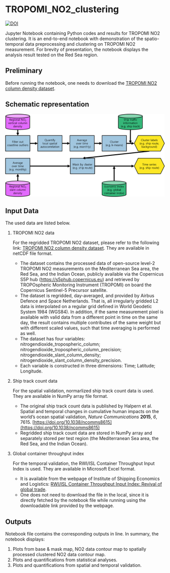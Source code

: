 # TROPOMI_NO2_clustering

[![DOI](https://doi.org/XXXX)](https://doi.org/XXXX)

Jupyter Notebook containing Python codes and results for TROPOMI NO2 clustering.
It is an end-to-end notebook with demonstration of the spatio-temporal data preprocessing and clustering on TROPOMI NO2 measurement.
For brevity of presentation, the notebook displays the analysis result tested on the Red Sea region.

## Preliminary
Before running the notebook, one needs to download the [TROPOMI NO2 column density dataset](https://data.4tu.nl/articles/_/16943725).

## Schematic representation
![schematic representation](scheme.png)

## Input Data
The used data are listed below.

1. TROPOMI NO2 data

    For the regridded TROPOMI NO2 dataset, please refer to the following link: [TROPOMI NO2 column density dataset](https://data.4tu.nl/articles/_/16943725). They are available in netCDF file format.
   
    - The dataset contains the processed data of open-source level-2 TROPOMI NO2 measurements on the Mediterranean Sea area, the Red Sea, and the Indian Ocean, publicly available via the Copernicus S5P hub (https://s5phub.copernicus.eu) and retrieved by TROPOspheric Monitoring Instrument (TROPOMI) on board the Copernicus Sentinel-5 Precursor satellite.
    - The dataset is regridded, day-averaged, and provided by Airbus Defence and Space Netherlands. That is, all irregularly gridded L2 data is interpolated on a regular grid defined in World Geodetic System 1984 (WGS84). In addition, if the same measurement pixel is available with valid data from a different point in time on the same day, the result contains multiple contributes of the same weight but with different scaled values, such that time averaging is performed as well.
    - The dataset has four variables: nitrogendioxide_tropospheric_column; nitrogendioxide_tropospheric_column_precision; nitrogendioxide_slant_column_density; nitrogendioxide_slant_column_density_precision.
    - Each variable is constructed in three dimensions: Time; Latitude; Longitude.

2. Ship track count data

    For the spatial validation, normarlized ship track count data is used. They are available in NumPy array file format.
    
    - The original ship track count data is published by Halpern et al. Spatial and temporal changes in cumulative human impacts on the world’s ocean spatial validation, *Nature Communications* **2015**, *6*, 7615. [https://doi.org/10.1038/ncomms8615](https://doi.org/10.1038/ncomms8615)
    - Regridded ship track count data are stored in NumPy array and separately stored per test region (the Mediterranean Sea area, the Red Sea, and the Indian Ocean).

3. Global container throughput index

    For the temporal validation, the RWI/ISL Container Throughput Input Index is used. They are available in Microsoft Excel format.
    
    - It is available from the webpage of Institute of Shipping Economics and Logistics: [RWI/ISL Container Throughput Input Index: Revival of global trade](https://www.isl.org/en/containerindex/april-2023).
    - One does not need to download the file in the local, since it is directly fetched by the notebook file while running using the downloadable link provided by the webpage.    
    
## Outputs
Notebook file contains the corresponding outputs in line. In summary, the notebook displays:

1. Plots from base & mask map, NO2 data contour map to spatially processed clustered NO2 data contour map.
2. Plots and quantifications from statistical analyses.
3. Plots and quantifications from spatial and temporal validation.
